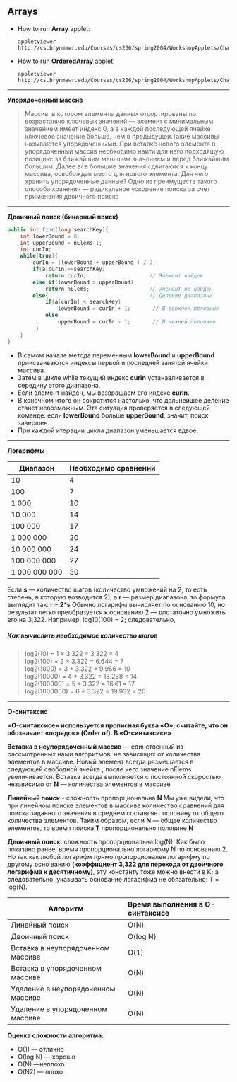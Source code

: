 ## Arrays

 - How to run **Array** applet:
 
   ```
   appletviewer http://cs.brynmawr.edu/Courses/cs206/spring2004/WorkshopApplets/Chap02/Array/Array.html
   ```
   
 - How to run **OrderedArray** applet:
    
      ```
      appletviewer http://cs.brynmawr.edu/Courses/cs206/spring2004/WorkshopApplets/Chap02/OrderedArray/Ordered.html
      ```
     
***
      
 **Упорядоченный массив**
> Массив, в котором элементы данных отсортированы по возрастанию ключевых значений — элемент с минимальным значением имеет индекс 0,
> а в каждой последующей ячейке ключевое значение больше, чем в предыдущей.Такие массивы называются упорядоченными.
> При вставке нового элемента в упорядоченный массив необходимо найти для него подходящую позицию: за ближайшим меньшим значением и 
> перед ближайшим большим. Далее все большие значения сдвигаются к концу массива, освобождая место для нового элемента.
> Для чего хранить упорядоченные данные? Одно из преимуществ такого способа хранения — радикальное ускорение поиска за счет применения двоичного поиска

***

**Двоичный поиск (бинарный поиск)**
```java
public int find(long searchKey){
    int lowerBound = 0;
    int upperBound = nElems-1;
    int curIn;
    while(true){
        curIn = (lowerBound + upperBound ) / 2;
        if(a[curIn]==searchKey)
            return curIn;                    // Элемент найден
        else if(lowerBound > upperBound)
            return nElems;                   // Элемент не найден
        else{                                // Деление диапазона
            if(a[curIn] < searchKey)
                lowerBound = curIn + 1;       // В верхней половине
            else
                upperBound = curIn - 1;       // В нижней половине
         }
    }
}
```
 - В самом начале метода переменным **lowerBound** и **upperBound** приисваиваются индексы первой и последней занятой ячейки массива.
 - Затем в цикле while текущий индекс **curIn** устанавливается в середину этого диапазона.
 - Если элемент найден, мы возвращаем его индекс **curIn**.
 - В конечном итоге он сократится настолько, что дальнейшее деление станет невозможным. 
   Эта ситуация проверяется в следующей команде: если **lowerBound** больше **upperBound**, значит, поиск завершен.
 - При каждой итерации цикла диапазон уменьшается вдвое.
 
 ***
 
 **Логарифмы**
 
 | **Диапазон**        | **Необходимо сравнений**|
 | ------------------- |:----------------------- |
 | 10                  | 4                   	 |
 | 100                 | 7                   	 |
 | 1 000               | 10                  	 |
 | 10 000              | 14                  	 |
 | 100 000             | 17                  	 |
 | 1 000 000           | 20                  	 |
 | 10 000 000          | 24                  	 |
 | 100 000 000         | 27                  	 |
 | 1 000 000 000       | 30                   	 |
   
Если **s** — количество шагов (количество умножений на 2, то есть степень, в которую возводится 2), 
а **r** — размер диапазона, то формула выглядит так:
 **r = 2^s**
Обычно логарифм вычисляет по основанию 10, но результат легко преобразуется к основанию
2 — достаточно умножить его на 3,322. Например, log10(100) = 2; следовательно,
  
   ##### Как вычислить необходимое количество шагов   
  > log2(10) = 1 × 3.322 = 3.322 = 4     
  > log2(100) = 2 × 3.322 = 6.644 = 7     
  > log2(1000) = 3 * 3.322 = 9.966 = 10   
  > log2(10000) = 4 * 3.322 = 13.288 = 14   
  > log2(100000) = 5 * 3.322 = 16.61 = 17   
  > log2(1000000) = 6 * 3.322 = 19.932 = 20
  
   ***
  
 **O-синтаксис** 
 
**«O-синтаксисе» используется прописная буква «O»; считайте, что он обозначает «порядок» (Order of). В «O-синтаксисе»**  

**Вставка в неупорядоченный массив** — единственный из рассмотренных нами алгоритмов, не зависящих 
от количества элементов в массиве. Новый элемент всегда размещается в следующей свободной ячейке ,
после чего значение nElems увеличивается. Вставка всегда выполняется с постоянной скоростью независимо
от **N** — количества элементов в массиве

**Линейный поиск** - сложность пропорциональна **N** Мы уже видели, что при линейном поиске элементов 
в массиве количество сравнений для поиска заданного значения в среднем составляет половину от общего
количества элементов. Таким образом, если **N** — общее количество элементов, 
то время поиска **T** пропорционально половине **N**

**Двоичный поиск**: сложность пропорциональна log(N). 
Как было показано ранее, время пропорционально логарифму N по основанию 2.
Но так как любой логарифм прямо пропорционален логарифму по другому осно ванию 
**(коэффициент 3,322 для перехода от двоичного логарифма к десятичному)**,
эту константу тоже можно внести в K; а следовательно, указывать основание логарифма не обязательно:
T = log(N).

| Алгоритм                           | Время выполнения в O-синтаксисе|
| ---------------------------------- |:-------------------------------|
| Линейный поиск                     | O(N)                		      |
| Двоичный поиск                     | O(log N)              		  |
| Вставка в неупорядоченном массиве  | O(1)                  		  |
| Вставка в упорядоченном массиве    | O(N)                 		  |
| Удаление в неупорядоченном массиве | O(N)                  		  |
| Удаление в упорядоченном массиве   | O(N)                  		  |


**Оценка сложности алгоритма:** 
  - O(1) — отлично
  - O(log N) — хорошо
  - O(N) —неплохо
  - O(N2) — плохо